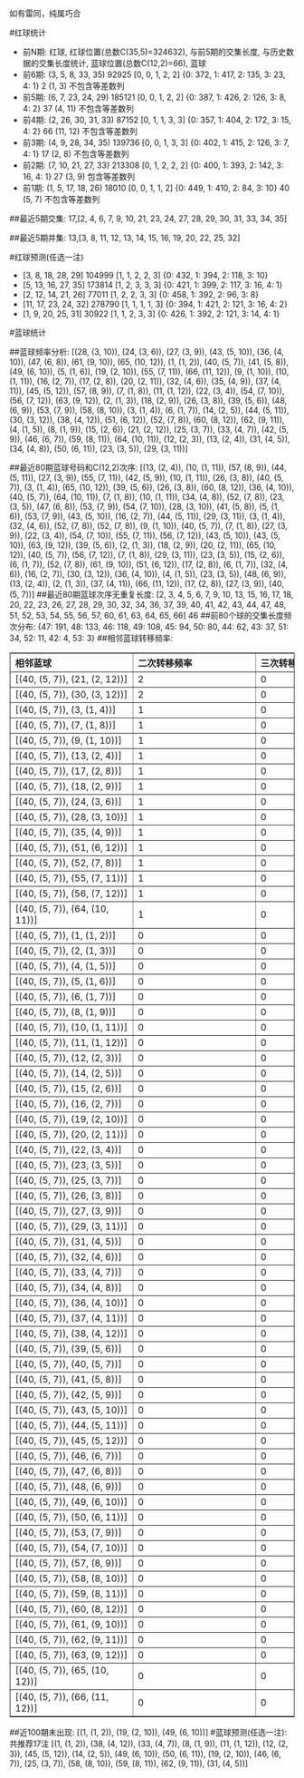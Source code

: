 <!-- 
.. title: 大乐透13093期(2013-08-12)数据分析报告
.. slug: dlott-13093-2013-08-12-report
.. date: 2013-08-13 08:00:00 UTC+08:00
.. tags: Lottery
.. link: 
.. description: 
.. type: text
-->

如有雷同，纯属巧合

<!-- TEASER_END-->

#红球统计

- 前N期: 红球, 红球位置(总数C(35,5)=324632), 与前5期的交集长度, 与历史数据的交集长度统计, 蓝球位置(总数C(12,2)=66), 蓝球
- 前6期: (3, 5, 8, 33, 35) 92925 [0, 0, 1, 2, 2] {0: 372, 1: 417, 2: 135, 3: 23, 4: 1} 2 (1, 3) 不包含等差数列
- 前5期: (6, 7, 23, 24, 29) 185121 [0, 0, 1, 2, 2] {0: 387, 1: 426, 2: 126, 3: 8, 4: 2} 37 (4, 11) 不包含等差数列
- 前4期: (2, 26, 30, 31, 33) 87152 [0, 1, 1, 3, 3] {0: 357, 1: 404, 2: 172, 3: 15, 4: 2} 66 (11, 12) 不包含等差数列
- 前3期: (4, 9, 28, 34, 35) 139736 [0, 0, 1, 3, 3] {0: 402, 1: 415, 2: 126, 3: 7, 4: 1} 17 (2, 8) 不包含等差数列
- 前2期: (7, 10, 21, 27, 33) 213308 [0, 1, 2, 2, 2] {0: 400, 1: 393, 2: 142, 3: 16, 4: 1} 27 (3, 9) 包含等差数列
- 前1期: (1, 5, 17, 18, 26) 18010 [0, 0, 1, 1, 2] {0: 449, 1: 410, 2: 84, 3: 10} 40 (5, 7) 不包含等差数列

##最近5期交集:
17,[2, 4, 6, 7, 9, 10, 21, 23, 24, 27, 28, 29, 30, 31, 33, 34, 35]

##最近5期并集:
13,[3, 8, 11, 12, 13, 14, 15, 16, 19, 20, 22, 25, 32]

#红球预测(任选一注)

- [3, 8, 18, 28, 29] 104999 [1, 1, 2, 2, 3] {0: 432, 1: 394, 2: 118, 3: 10}
- [5, 13, 16, 27, 35] 173814 [1, 2, 3, 3, 3] {0: 421, 1: 399, 2: 117, 3: 16, 4: 1}
- [2, 12, 14, 21, 26] 77011 [1, 2, 2, 3, 3] {0: 458, 1: 392, 2: 96, 3: 8}
- [11, 17, 23, 24, 32] 278790 [1, 1, 1, 1, 3] {0: 394, 1: 421, 2: 121, 3: 16, 4: 2}
- [1, 9, 20, 25, 31] 30922 [1, 1, 2, 3, 3] {0: 426, 1: 392, 2: 121, 3: 14, 4: 1}

#蓝球统计

##蓝球频率分析:
[(28, (3, 10)), (24, (3, 6)), (27, (3, 9)), (43, (5, 10)), (36, (4, 10)), (47, (6, 8)), (61, (9, 10)), (65, (10, 12)), (1, (1, 2)), (40, (5, 7)), (41, (5, 8)), (49, (6, 10)), (5, (1, 6)), (19, (2, 10)), (55, (7, 11)), (66, (11, 12)), (9, (1, 10)), (10, (1, 11)), (16, (2, 7)), (17, (2, 8)), (20, (2, 11)), (32, (4, 6)), (35, (4, 9)), (37, (4, 11)), (45, (5, 12)), (57, (8, 9)), (7, (1, 8)), (11, (1, 12)), (22, (3, 4)), (54, (7, 10)), (56, (7, 12)), (63, (9, 12)), (2, (1, 3)), (18, (2, 9)), (26, (3, 8)), (39, (5, 6)), (48, (6, 9)), (53, (7, 9)), (58, (8, 10)), (3, (1, 4)), (6, (1, 7)), (14, (2, 5)), (44, (5, 11)), (30, (3, 12)), (38, (4, 12)), (51, (6, 12)), (52, (7, 8)), (60, (8, 12)), (62, (9, 11)), (4, (1, 5)), (8, (1, 9)), (15, (2, 6)), (21, (2, 12)), (25, (3, 7)), (33, (4, 7)), (42, (5, 9)), (46, (6, 7)), (59, (8, 11)), (64, (10, 11)), (12, (2, 3)), (13, (2, 4)), (31, (4, 5)), (34, (4, 8)), (50, (6, 11)), (23, (3, 5)), (29, (3, 11))]

##最近80期蓝球号码和C(12,2)次序:
[(13, (2, 4)), (10, (1, 11)), (57, (8, 9)), (44, (5, 11)), (27, (3, 9)), (55, (7, 11)), (42, (5, 9)), (10, (1, 11)), (26, (3, 8)), (40, (5, 7)), (3, (1, 4)), (65, (10, 12)), (39, (5, 6)), (26, (3, 8)), (60, (8, 12)), (36, (4, 10)), (40, (5, 7)), (64, (10, 11)), (7, (1, 8)), (10, (1, 11)), (34, (4, 8)), (52, (7, 8)), (23, (3, 5)), (47, (6, 8)), (53, (7, 9)), (54, (7, 10)), (28, (3, 10)), (41, (5, 8)), (5, (1, 6)), (53, (7, 9)), (43, (5, 10)), (16, (2, 7)), (44, (5, 11)), (29, (3, 11)), (3, (1, 4)), (32, (4, 6)), (52, (7, 8)), (52, (7, 8)), (9, (1, 10)), (40, (5, 7)), (7, (1, 8)), (27, (3, 9)), (22, (3, 4)), (54, (7, 10)), (55, (7, 11)), (56, (7, 12)), (43, (5, 10)), (43, (5, 10)), (63, (9, 12)), (39, (5, 6)), (2, (1, 3)), (18, (2, 9)), (20, (2, 11)), (65, (10, 12)), (40, (5, 7)), (56, (7, 12)), (7, (1, 8)), (29, (3, 11)), (23, (3, 5)), (15, (2, 6)), (6, (1, 7)), (52, (7, 8)), (61, (9, 10)), (51, (6, 12)), (17, (2, 8)), (6, (1, 7)), (32, (4, 6)), (16, (2, 7)), (30, (3, 12)), (36, (4, 10)), (4, (1, 5)), (23, (3, 5)), (48, (6, 9)), (13, (2, 4)), (2, (1, 3)), (37, (4, 11)), (66, (11, 12)), (17, (2, 8)), (27, (3, 9)), (40, (5, 7))]
##最近80期蓝球次序无重复长度:
[2, 3, 4, 5, 6, 7, 9, 10, 13, 15, 16, 17, 18, 20, 22, 23, 26, 27, 28, 29, 30, 32, 34, 36, 37, 39, 40, 41, 42, 43, 44, 47, 48, 51, 52, 53, 54, 55, 56, 57, 60, 61, 63, 64, 65, 66] 46
##前80个球的交集长度频次分布:
{47: 191, 48: 133, 46: 118, 49: 108, 45: 94, 50: 80, 44: 62, 43: 37, 51: 34, 52: 11, 42: 4, 53: 3}
##相邻蓝球转移频率:
<table border="1" class="table table-striped dataframe">
  <thead>
    <tr style="text-align: left;">
      <th style="min-width: 200px;">相邻蓝球</th>
      <th style="min-width: 200px;">二次转移频率</th>
      <th style="min-width: 200px;">三次转移频率</th>
    </tr>
  </thead>
  <tbody>
    <tr>
      <td>  [(40, (5, 7)), (21, (2, 12))]</td>
      <td> 2</td>
      <td> 0</td>
    </tr>
    <tr>
      <td>  [(40, (5, 7)), (30, (3, 12))]</td>
      <td> 2</td>
      <td> 0</td>
    </tr>
    <tr>
      <td>    [(40, (5, 7)), (3, (1, 4))]</td>
      <td> 1</td>
      <td> 0</td>
    </tr>
    <tr>
      <td>    [(40, (5, 7)), (7, (1, 8))]</td>
      <td> 1</td>
      <td> 0</td>
    </tr>
    <tr>
      <td>   [(40, (5, 7)), (9, (1, 10))]</td>
      <td> 1</td>
      <td> 0</td>
    </tr>
    <tr>
      <td>   [(40, (5, 7)), (13, (2, 4))]</td>
      <td> 1</td>
      <td> 0</td>
    </tr>
    <tr>
      <td>   [(40, (5, 7)), (17, (2, 8))]</td>
      <td> 1</td>
      <td> 0</td>
    </tr>
    <tr>
      <td>   [(40, (5, 7)), (18, (2, 9))]</td>
      <td> 1</td>
      <td> 0</td>
    </tr>
    <tr>
      <td>   [(40, (5, 7)), (24, (3, 6))]</td>
      <td> 1</td>
      <td> 0</td>
    </tr>
    <tr>
      <td>  [(40, (5, 7)), (28, (3, 10))]</td>
      <td> 1</td>
      <td> 0</td>
    </tr>
    <tr>
      <td>   [(40, (5, 7)), (35, (4, 9))]</td>
      <td> 1</td>
      <td> 0</td>
    </tr>
    <tr>
      <td>  [(40, (5, 7)), (51, (6, 12))]</td>
      <td> 1</td>
      <td> 0</td>
    </tr>
    <tr>
      <td>   [(40, (5, 7)), (52, (7, 8))]</td>
      <td> 1</td>
      <td> 0</td>
    </tr>
    <tr>
      <td>  [(40, (5, 7)), (55, (7, 11))]</td>
      <td> 1</td>
      <td> 0</td>
    </tr>
    <tr>
      <td>  [(40, (5, 7)), (56, (7, 12))]</td>
      <td> 1</td>
      <td> 0</td>
    </tr>
    <tr>
      <td> [(40, (5, 7)), (64, (10, 11))]</td>
      <td> 1</td>
      <td> 0</td>
    </tr>
    <tr>
      <td>    [(40, (5, 7)), (1, (1, 2))]</td>
      <td> 0</td>
      <td> 0</td>
    </tr>
    <tr>
      <td>    [(40, (5, 7)), (2, (1, 3))]</td>
      <td> 0</td>
      <td> 0</td>
    </tr>
    <tr>
      <td>    [(40, (5, 7)), (4, (1, 5))]</td>
      <td> 0</td>
      <td> 0</td>
    </tr>
    <tr>
      <td>    [(40, (5, 7)), (5, (1, 6))]</td>
      <td> 0</td>
      <td> 0</td>
    </tr>
    <tr>
      <td>    [(40, (5, 7)), (6, (1, 7))]</td>
      <td> 0</td>
      <td> 0</td>
    </tr>
    <tr>
      <td>    [(40, (5, 7)), (8, (1, 9))]</td>
      <td> 0</td>
      <td> 0</td>
    </tr>
    <tr>
      <td>  [(40, (5, 7)), (10, (1, 11))]</td>
      <td> 0</td>
      <td> 0</td>
    </tr>
    <tr>
      <td>  [(40, (5, 7)), (11, (1, 12))]</td>
      <td> 0</td>
      <td> 0</td>
    </tr>
    <tr>
      <td>   [(40, (5, 7)), (12, (2, 3))]</td>
      <td> 0</td>
      <td> 0</td>
    </tr>
    <tr>
      <td>   [(40, (5, 7)), (14, (2, 5))]</td>
      <td> 0</td>
      <td> 0</td>
    </tr>
    <tr>
      <td>   [(40, (5, 7)), (15, (2, 6))]</td>
      <td> 0</td>
      <td> 0</td>
    </tr>
    <tr>
      <td>   [(40, (5, 7)), (16, (2, 7))]</td>
      <td> 0</td>
      <td> 0</td>
    </tr>
    <tr>
      <td>  [(40, (5, 7)), (19, (2, 10))]</td>
      <td> 0</td>
      <td> 0</td>
    </tr>
    <tr>
      <td>  [(40, (5, 7)), (20, (2, 11))]</td>
      <td> 0</td>
      <td> 0</td>
    </tr>
    <tr>
      <td>   [(40, (5, 7)), (22, (3, 4))]</td>
      <td> 0</td>
      <td> 0</td>
    </tr>
    <tr>
      <td>   [(40, (5, 7)), (23, (3, 5))]</td>
      <td> 0</td>
      <td> 0</td>
    </tr>
    <tr>
      <td>   [(40, (5, 7)), (25, (3, 7))]</td>
      <td> 0</td>
      <td> 0</td>
    </tr>
    <tr>
      <td>   [(40, (5, 7)), (26, (3, 8))]</td>
      <td> 0</td>
      <td> 0</td>
    </tr>
    <tr>
      <td>   [(40, (5, 7)), (27, (3, 9))]</td>
      <td> 0</td>
      <td> 0</td>
    </tr>
    <tr>
      <td>  [(40, (5, 7)), (29, (3, 11))]</td>
      <td> 0</td>
      <td> 0</td>
    </tr>
    <tr>
      <td>   [(40, (5, 7)), (31, (4, 5))]</td>
      <td> 0</td>
      <td> 0</td>
    </tr>
    <tr>
      <td>   [(40, (5, 7)), (32, (4, 6))]</td>
      <td> 0</td>
      <td> 0</td>
    </tr>
    <tr>
      <td>   [(40, (5, 7)), (33, (4, 7))]</td>
      <td> 0</td>
      <td> 0</td>
    </tr>
    <tr>
      <td>   [(40, (5, 7)), (34, (4, 8))]</td>
      <td> 0</td>
      <td> 0</td>
    </tr>
    <tr>
      <td>  [(40, (5, 7)), (36, (4, 10))]</td>
      <td> 0</td>
      <td> 0</td>
    </tr>
    <tr>
      <td>  [(40, (5, 7)), (37, (4, 11))]</td>
      <td> 0</td>
      <td> 0</td>
    </tr>
    <tr>
      <td>  [(40, (5, 7)), (38, (4, 12))]</td>
      <td> 0</td>
      <td> 0</td>
    </tr>
    <tr>
      <td>   [(40, (5, 7)), (39, (5, 6))]</td>
      <td> 0</td>
      <td> 0</td>
    </tr>
    <tr>
      <td>   [(40, (5, 7)), (40, (5, 7))]</td>
      <td> 0</td>
      <td> 0</td>
    </tr>
    <tr>
      <td>   [(40, (5, 7)), (41, (5, 8))]</td>
      <td> 0</td>
      <td> 0</td>
    </tr>
    <tr>
      <td>   [(40, (5, 7)), (42, (5, 9))]</td>
      <td> 0</td>
      <td> 0</td>
    </tr>
    <tr>
      <td>  [(40, (5, 7)), (43, (5, 10))]</td>
      <td> 0</td>
      <td> 0</td>
    </tr>
    <tr>
      <td>  [(40, (5, 7)), (44, (5, 11))]</td>
      <td> 0</td>
      <td> 0</td>
    </tr>
    <tr>
      <td>  [(40, (5, 7)), (45, (5, 12))]</td>
      <td> 0</td>
      <td> 0</td>
    </tr>
    <tr>
      <td>   [(40, (5, 7)), (46, (6, 7))]</td>
      <td> 0</td>
      <td> 0</td>
    </tr>
    <tr>
      <td>   [(40, (5, 7)), (47, (6, 8))]</td>
      <td> 0</td>
      <td> 0</td>
    </tr>
    <tr>
      <td>   [(40, (5, 7)), (48, (6, 9))]</td>
      <td> 0</td>
      <td> 0</td>
    </tr>
    <tr>
      <td>  [(40, (5, 7)), (49, (6, 10))]</td>
      <td> 0</td>
      <td> 0</td>
    </tr>
    <tr>
      <td>  [(40, (5, 7)), (50, (6, 11))]</td>
      <td> 0</td>
      <td> 0</td>
    </tr>
    <tr>
      <td>   [(40, (5, 7)), (53, (7, 9))]</td>
      <td> 0</td>
      <td> 0</td>
    </tr>
    <tr>
      <td>  [(40, (5, 7)), (54, (7, 10))]</td>
      <td> 0</td>
      <td> 0</td>
    </tr>
    <tr>
      <td>   [(40, (5, 7)), (57, (8, 9))]</td>
      <td> 0</td>
      <td> 0</td>
    </tr>
    <tr>
      <td>  [(40, (5, 7)), (58, (8, 10))]</td>
      <td> 0</td>
      <td> 0</td>
    </tr>
    <tr>
      <td>  [(40, (5, 7)), (59, (8, 11))]</td>
      <td> 0</td>
      <td> 0</td>
    </tr>
    <tr>
      <td>  [(40, (5, 7)), (60, (8, 12))]</td>
      <td> 0</td>
      <td> 0</td>
    </tr>
    <tr>
      <td>  [(40, (5, 7)), (61, (9, 10))]</td>
      <td> 0</td>
      <td> 0</td>
    </tr>
    <tr>
      <td>  [(40, (5, 7)), (62, (9, 11))]</td>
      <td> 0</td>
      <td> 0</td>
    </tr>
    <tr>
      <td>  [(40, (5, 7)), (63, (9, 12))]</td>
      <td> 0</td>
      <td> 0</td>
    </tr>
    <tr>
      <td> [(40, (5, 7)), (65, (10, 12))]</td>
      <td> 0</td>
      <td> 0</td>
    </tr>
    <tr>
      <td> [(40, (5, 7)), (66, (11, 12))]</td>
      <td> 0</td>
      <td> 0</td>
    </tr>
  </tbody>
</table>
##近100期未出现:
[(1, (1, 2)), (19, (2, 10)), (49, (6, 10))]
#蓝球预测(任选一注):
共推荐17注
[(1, (1, 2)), (38, (4, 12)), (33, (4, 7)), (8, (1, 9)), (11, (1, 12)), (12, (2, 3)), (45, (5, 12)), (14, (2, 5)), (49, (6, 10)), (50, (6, 11)), (19, (2, 10)), (46, (6, 7)), (25, (3, 7)), (58, (8, 10)), (59, (8, 11)), (62, (9, 11)), (31, (4, 5))]

